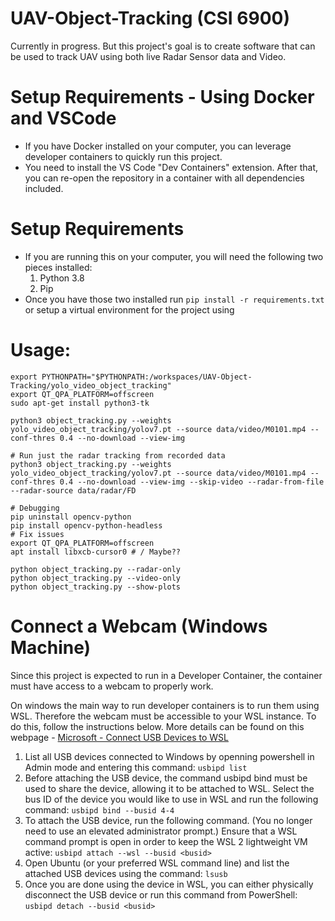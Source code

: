 # UAV-Object-Tracking (CSI 6900)

Currently in progress. But this project's goal is to create software that can be used to track UAV using both live Radar Sensor data and Video.  

# Setup Requirements - Using Docker and VSCode
- If you have Docker installed on your computer, you can leverage developer containers to quickly run this project.
- You need to install the VS Code "Dev Containers" extension. After that, you can re-open the repository in a container with all dependencies included. 

# Setup Requirements
- If you are running this on your computer, you will need the following two pieces installed:
  1. Python 3.8
  2. Pip
- Once you have those two installed run `pip install -r requirements.txt` or setup a virtual environment for the project using 

# Usage:
```
export PYTHONPATH="$PYTHONPATH:/workspaces/UAV-Object-Tracking/yolo_video_object_tracking"
export QT_QPA_PLATFORM=offscreen
sudo apt-get install python3-tk

python3 object_tracking.py --weights yolo_video_object_tracking/yolov7.pt --source data/video/M0101.mp4 --conf-thres 0.4 --no-download --view-img

# Run just the radar tracking from recorded data
python3 object_tracking.py --weights yolo_video_object_tracking/yolov7.pt --source data/video/M0101.mp4 --conf-thres 0.4 --no-download --view-img --skip-video --radar-from-file --radar-source data/radar/FD

# Debugging
pip uninstall opencv-python
pip install opencv-python-headless
# Fix issues
export QT_QPA_PLATFORM=offscreen
apt install libxcb-cursor0 # / Maybe??

python object_tracking.py --radar-only
python object_tracking.py --video-only
python object_tracking.py --show-plots
```

# Connect a Webcam (Windows Machine)
Since this project is expected to run in a Developer Container, the container must have access to a webcam to properly work.

On windows the main way to run developer containers is to run them using WSL. Therefore the webcam must be accessible to your WSL instance. To do this, follow the instructions below. More details can be found on this webpage - [Microsoft - Connect USB Devices to WSL](https://learn.microsoft.com/en-us/windows/wsl/connect-usb#attach-a-usb-device)

1. List all USB devices connected to Windows by openning powershell in Admin mode and entering this command:
  ```usbipd list```
2. Before attaching the USB device, the command usbipd bind must be used to share the device, allowing it to be attached to WSL. Select the bus ID of the device you would like to use in WSL and run the following command:
  ```usbipd bind --busid 4-4```
3. To attach the USB device, run the following command. (You no longer need to use an elevated administrator prompt.) Ensure that a WSL command prompt is open in order to keep the WSL 2 lightweight VM active: 
  ```usbipd attach --wsl --busid <busid>```
4. Open Ubuntu (or your preferred WSL command line) and list the attached USB devices using the command:
  ```lsusb```
5. Once you are done using the device in WSL, you can either physically disconnect the USB device or run this command from PowerShell:
  ```usbipd detach --busid <busid>```
